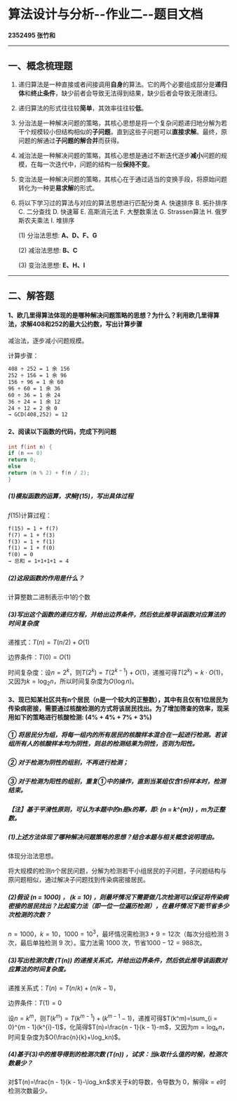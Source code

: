 # 算法设计与分析--作业二--题目文档

**2352495 张竹和**

---

## 一、概念梳理题

1. 递归算法是一种直接或者间接调用**自身**的算法。它的两个必要组成部分是**递归体**和**终止条件**，缺少前者会导致无法得到结果，缺少后者会导致无限递归。

2. 递归算法的形式往往较**简单**，其效率往往较**低**。

3. 分治法是一种解决问题的策略，其核心思想是将一个复杂问题递归地分解为若干个规模较小但结构相似的**子问题**，直到这些子问题可以**直接求解**。最终，原问题的解通过**子问题的解合并**而获得。

4. 减治法是一种解决问题的策略，其核心思想是通过不断迭代逐步**减小**问题的规模，在每一次迭代中，问题的结构一般**保持不变**。

5. 变治法是一种解决问题的策略，其核心在于通过适当的变换手段，将原始问题转化为一种更**易求解**的形式。

6. 将以下学习过的算法与对应的算法思想进行匹配分类
   A. 快速排序    B. 拓扑排序    C. 二分查找    D. 快速幂    E. 高斯消元法
   F. 大整数乘法    G. Strassen算法    H. 俄罗斯农夫乘法    I. 堆排序
   
   (1) 分治法思想: **A、D、F、G**
   
   (2) 减治法思想: **B、C**
   
   (3) 变治法思想: **E、H、I**

---

## 二、解答题

#### 1、欧几里得算法体现的是哪种解决问题策略的思想？为什么？利用欧几里得算法，求解408和252的最大公约数，写出计算步骤

减治法，逐步减小问题规模。

计算步骤：

```tex
408 ÷ 252 = 1 余 156
252 ÷ 156 = 1 余 96
156 ÷ 96 = 1 余 60
96 ÷ 60 = 1 余 36
60 ÷ 36 = 1 余 24
36 ÷ 24 = 1 余 12
24 ÷ 12 = 2 余 0
→ GCD(408,252) = 12
```

#### 2、阅读以下函数的代码，完成下列问题

```c
int f(int n) {
if (n == 0) 
return 0;
else
return (n % 2) + f(n / 2);
}
```

##### (1)模拟函数的运算，求解f(15)，写出具体过程

$f(15)$计算过程：

```tex
f(15) = 1 + f(7)
f(7) = 1 + f(3)
f(3) = 1 + f(1)
f(1) = 1 + f(0)
f(0) = 0
→ 总和 = 1+1+1+1 = 4
```

##### (2)这段函数的作用是什么？

计算整数二进制表示中$1$的个数

##### (3)写出这个函数的递归方程，并给出边界条件，然后依此推导该函数对应算法的时间复杂度

递推式：$T(n) = T(n/2) + O(1)$

边界条件：$T(0)=O(1)$

时间复杂度：设$n = 2^k$，则$T(2^k)=T(2^{k - 1})+O(1)$，递推可得$T(2^k)=k\cdot O(1)$，又因为$k=\log_2n$，所以时间复杂度为$O(\log n)$。

#### 3、现已知某社区共有n个居民（n是一个较大的正整数），其中有且仅有1位居民为传染病密接，需要通过核酸检测的方式将该居民找出。为了增加筛查的效率，现采用如下的策略进行核酸检测: (4% + 4% + 7% + 3%)

##### ① 将居民分为组，将每一组内的所有居民的核酸样本混合在一起进行检测。若该组所有人的核酸样本均为阴性，则总的检测结果为阴性，否则为阳性。

##### ② 对于检测为阴性的组别，不再进行检测；

##### ③ 对于检测为阳性的组别，重复①中的操作，直到当某组仅含1份样本时，检测结束。

##### 【注】基于平滑性原则，可认为本题中的n是k的幂，即: \(n = k^{m}\) ，m为正整数。

##### (1)上述方法体现了哪种解决问题策略的思想？结合本题与相关概念说明理由。

体现分治法思想。

将大规模的检测$n$个居民问题，分解为检测若干小组居民的子问题，子问题结构与原问题相似，通过解决子问题找到传染病密接居民。

##### (2)假设 \(n = 1000\) ， \(k = 10\) ，则最坏情况下需要做几次检测可以保证将传染病密接的居民找出？比起蛮力法（即一位一位遍历检测），在最坏情况下能节省多少次检测的次数？

$n = 1000$，$k = 10$，$1000 = 10^3$，最坏情况需检测$3 + 9 = 12$次（每次分组检测 3 次，最后单独检测 9 次）。蛮力法需 1000 次，节省$1000 - 12 = 988$次。

##### (3)写出检测次数 \(T(n)\) 的递推关系式，并给出边界条件，然后依此推导该函数对应算法的时间复杂度。

递推关系式：$T(n)=T(n/k)+(n/k - 1)$，

边界条件：$T(1)=0$

设$n = k^m$，则$T(k^m)=T(k^{m - 1})+(k^{m - 1}-1)$，递推可得$T(k^m)=\sum_{i = 0}^{m - 1}(k^{i}-1)$，化简得$T(n)=\frac{n - 1}{k - 1}-m$，又因为$m=\log_kn$，时间复杂度为$O(\frac{n}{k}+\log_kn)$。

##### (4)基于(3)中的推导得到的检测次数 \(T(n)\) ，试求：当k取什么值的时候，检测次数最少？

对$T(n)=\frac{n - 1}{k - 1}-\log_kn$求关于$k$的导数，令导数为 0，解得$k = e$时检测次数最少。

<u></u>
